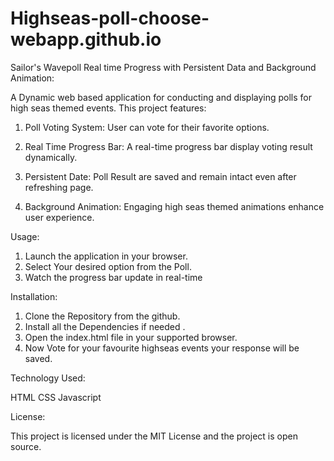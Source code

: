 # Highseas-poll-choose-webapp.github.io

Sailor's Wavepoll Real time Progress with Persistent Data and Background Animation:
 
A Dynamic web based application for conducting and displaying polls for high seas themed events. This project features: 

1. Poll Voting System: User can vote for their favorite options.

2. Real Time Progress Bar: A real-time progress bar display voting result dynamically.

3. Persistent Date: Poll Result are saved and remain intact even after refreshing page.

4. Background Animation: Engaging high seas themed animations enhance user experience.

Usage:

1. Launch the application in your browser.
2. Select Your desired option from the Poll.
3. Watch the progress bar update in real-time

Installation: 

1. Clone the Repository from the github.
2. Install all the Dependencies if needed .
3. Open the index.html file in your supported browser.
4. Now Vote for your favourite highseas events your response will be saved.

Technology Used:

HTML
CSS
Javascript

License:

This project is licensed under the MIT License and the project is open source.

